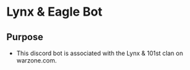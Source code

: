 # Lynx & Eagle Bot

## Purpose
- This discord bot is associated with the Lynx & 101st clan on warzone.com.